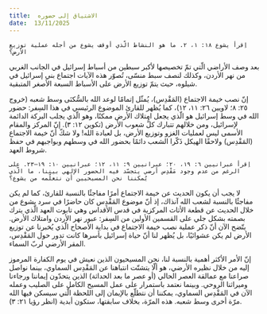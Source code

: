 ```yaml
---
title:  الاشتياق إلى حضوره
date:  13/11/2025
---
```


`اِقرأ يشوع ١٨: ١، ٢. ما هو النشاط الّذي أوقف يشوع من أجله عملية توزيع الأرض؟`

بعد وصف الأراضي الّتي تمّ تخصيصها لأكبر سبطين من أسباط إسرائيل في الجانب الغربي من نهر الأردن، وكذلك لنصف سبط منسّى، تُصوّر هذه الآيات اجتماع بني إسرائيل في شيلوه، حيث يتمّ توزيع الأرض على الأسباط السبعة الأصغر المتبقية.

إنّ نصب خيمة الاجتماع (المَقْدِس)، يُمثّل إتمامًا لوعد الله بالسُّكنَى وسط شعبه (خروج ٢٥: ٨؛ لاويين ٢٦: ١١، ١٢)، كما يُظهر للقارئ الموضوع الرئيسي في هذا السِفر: حضور الله في وسط إسرائيل هو الّذي يجعل امتلاك الأرض ممكنًا، وهو الّذي يجلب البركة الدائمة لإسرائيل، ومن خلالهم تتبارك كلُّ شعوب الأرض (تكوين ١٢: ٣). إنّ المركز والمقام الأسمى ليس لعمليات الغزو وتوزيع الأرض، بل لعبادة الله! ولا شكّ أنّ خيمة الاجتماع (المَقْدِس) ولاحقًا الهيكل ذَكّرا الشعب دائمًا بحضور الله في وسطهم وبواجبهم في حفظ شروط العهد.

`اِقرأ عبرانيين ٦: ١٩، ٢٠؛ عبرانيين ٩: ١١، ١٢؛ عبرانيين ١٠: ١٩–٢٣. على الرغم من عدم وجود مَقْدِس أرضي يتجسّد فيه الحضور الإلهي بيننا، ما الّذي يُمكننا نحن المسيحيين أن نتعلّمه من يشوع؟`

لا يجب أن يكون الحديث عن خيمة الاجتماع أمرًا مفاجئًا بالنسبة للقارئ، كما لم يكن مفاجئًا بالنسبة لشعب الله آنذاك، إذ أنّ موضوع المَقْدِس كان حاضرًا في سرد يشوع من خلال الحديث عن قطعة الأثاث المركزية في قدس الأقداس وهي تابوت العهد الّذي يترك بصمته بشكل جلي على القسمين الأولين من السِفر: عبور نهر الأردن وامتلاك الأرض. يتّضح الآن أنّ ذكر عملية نصب خيمة الاجتماع في بداية الأصحاح الّذي يُخبرنا عن توزيع الأرض لم يكن عشوائيًا، بل يُظهر لنا أنّ حياة إسرائيل بأسرها كانت تدور حول المَقْدِس، المقر الأرضي لربّ السماء.

إنّ الأمر الأكثر أهمية بالنسبة لنا، نحن المسيحيون الذين نعيش في يوم الكفارة المرموز إليه من خلال نظيره الأرضي، هو ألّا يتشتّت انتباهنا عن المَقْدِس السماوي، بينما نواصل صراعنا مع عمالقة العصر الحالي (أو عصر ما بعد الحداثة) الذين يتحدّون إيماننا ورجاءنا وميراثنا الروحي. وبينما نعتمد باستمرار على عمل المسيح الكامل على الصليب وعمله الآن في المَقْدِس السماوي، يمكننا أن نتطلّع بالإيمان إلى اللحظة الّتي سيسكن فيها الله مرّة أخرى وسط شعبه. هذه المرّة، بخلاف سابقتها، ستكون  أبدية (انظر رؤيا ٢١: ٣).